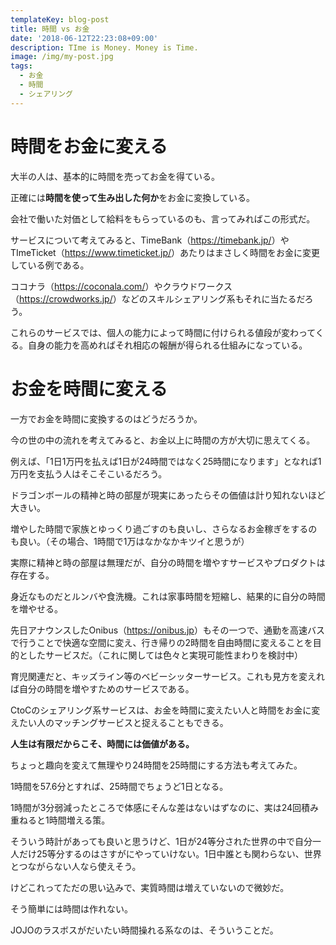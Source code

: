 ```yaml
---
templateKey: blog-post
title: 時間 vs お金
date: '2018-06-12T22:23:08+09:00'
description: TIme is Money. Money is Time.
image: /img/my-post.jpg
tags:
  - お金
  - 時間
  - シェアリング
---
```

# 時間をお金に変える

大半の人は、基本的に時間を売ってお金を得ている。

正確には**時間を使って生み出した何か**をお金に変換している。

会社で働いた対価として給料をもらっているのも、言ってみればこの形式だ。

サービスについて考えてみると、TimeBank（<https://timebank.jp/>）やTImeTicket（<https://www.timeticket.jp/>）あたりはまさしく時間をお金に変更している例である。

ココナラ（<https://coconala.com/>）やクラウドワークス（<https://crowdworks.jp/>）などのスキルシェアリング系もそれに当たるだろう。

これらのサービスでは、個人の能力によって時間に付けられる値段が変わってくる。自身の能力を高めればそれ相応の報酬が得られる仕組みになっている。



# お金を時間に変える

一方でお金を時間に変換するのはどうだろうか。

今の世の中の流れを考えてみると、お金以上に時間の方が大切に思えてくる。

例えば、「1日1万円を払えば1日が24時間ではなく25時間になります」となれば1万円を支払う人はそこそこいるだろう。

ドラゴンボールの精神と時の部屋が現実にあったらその価値は計り知れないほど大きい。

増やした時間で家族とゆっくり過ごすのも良いし、さらなるお金稼ぎをするのも良い。（その場合、1時間で1万はなかなかキツイと思うが）

実際に精神と時の部屋は無理だが、自分の時間を増やすサービスやプロダクトは存在する。

身近なものだとルンバや食洗機。これは家事時間を短縮し、結果的に自分の時間を増やせる。

先日アナウンスしたOnibus（<https://onibus.jp>）もその一つで、通勤を高速バスで行うことで快適な空間に変え、行き帰りの2時間を自由時間に変えることを目的としたサービスだ。（これに関しては色々と実現可能性まわりを検討中）

育児関連だと、キッズライン等のベビーシッターサービス。これも見方を変えれば自分の時間を増やすためのサービスである。

CtoCのシェアリング系サービスは、お金を時間に変えたい人と時間をお金に変えたい人のマッチングサービスと捉えることもできる。

**人生は有限だからこそ、時間には価値がある。**

ちょっと趣向を変えて無理やり24時間を25時間にする方法も考えてみた。

1時間を57.6分とすれば、25時間でちょうど1日となる。

1時間が3分弱減ったところで体感にそんな差はないはずなのに、実は24回積み重ねると1時間増える策。

そういう時計があっても良いと思うけど、1日が24等分された世界の中で自分一人だけ25等分するのはさすがにやっていけない。1日中誰とも関わらない、世界とつながらない人なら使えそう。

けどこれってただの思い込みで、実質時間は増えていないので微妙だ。

そう簡単には時間は作れない。

JOJOのラスボスがだいたい時間操れる系なのは、そういうことだ。
